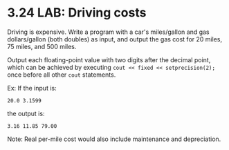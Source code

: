 # 3.24 LAB: Driving costs
Driving is expensive. Write a program with a car's miles/gallon and gas dollars/gallon (both doubles) as input, and output the gas cost for 20 miles, 75 miles, and 500 miles.

Output each floating-point value with two digits after the decimal point, which can be achieved by executing
`cout << fixed << setprecision(2);` once before all other `cout` statements.

Ex: If the input is:
```
20.0 3.1599
```
the output is:
```
3.16 11.85 79.00
```
Note: Real per-mile cost would also include maintenance and depreciation.
